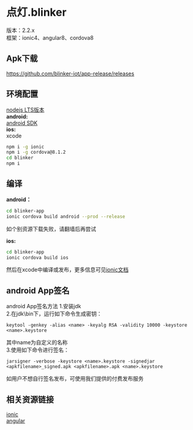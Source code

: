 # 点灯.blinker  
版本：2.2.x  
框架：ionic4、angular8、cordova8  

## Apk下载  
https://github.com/blinker-iot/app-release/releases  

## 环境配置  
[nodejs LTS版本](https://nodejs.org/en/)  
**android:**  
[android SDK](https://developer.android.google.cn/)  
**ios:**  
xcode  
```bash
npm i -g ionic
npm i -g cordova@8.1.2
cd blinker
npm i
```

## 编译  
**android：**  
```bash
cd blinker-app
ionic cordova build android --prod --release
```
如个别资源下载失败，请翻墙后再尝试  

**ios:**  
```bash
cd blinker-app
ionic cordova build ios
```
然后在xcode中编译或发布，更多信息可见[ionic文档](https://ionicframework.com/docs/building/ios)  

## android App签名
android App签名方法
1.安装jdk  
2.在jdk\bin下，运行如下命令生成密钥：  
```base
keytool -genkey -alias <name> -keyalg RSA -validity 10000 -keystore <name>.keystore
```

其中name为自定义的名称  
3.使用如下命令进行签名：
```base
jarsigner -verbose -keystore <name>.keystore -signedjar <apkfilename>_signed.apk <apkfilename>.apk <name>.keystore  
```
如用户不想自行签名发布，可使用我们提供的付费发布服务  

## 相关资源链接
[ionic](https://ionicframework.com/docs/angular/your-first-app)  
[angular](https://angular.cn/docs)  

